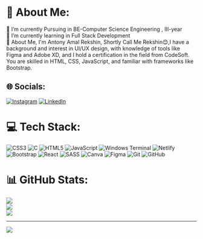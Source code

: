 # 💫 About Me:
🔭 I’m currently Pursuing in BE-Computer Science Engineering , III-year<br>🌱 I’m currently learning in Full Stack Development<br>💬 About Me, I'm Antony Amal Rekshin, Shortly Call Me Rekshin😊,I have a background and interest in UI/UX design, with knowledge of tools like Figma and Adobe XD, and I hold a certification in the field from CodeSoft. You are skilled in HTML, CSS, JavaScript, and familiar with frameworks like Bootstrap.<br>


## 🌐 Socials:
[![Instagram](https://img.shields.io/badge/Instagram-%23E4405F.svg?logo=Instagram&logoColor=white)](https://instagram.com/_rekx_in) [![LinkedIn](https://img.shields.io/badge/LinkedIn-%230077B5.svg?logo=linkedin&logoColor=white)](https://www.linkedin.com/in/antony-amal-rekshin-a-751537281?utm_source=share&utm_campaign=share_via&utm_content=profile&utm_medium=android_app) 

# 💻 Tech Stack:
![CSS3](https://img.shields.io/badge/css3-%231572B6.svg?style=flat&logo=css3&logoColor=white) ![C](https://img.shields.io/badge/c-%2300599C.svg?style=flat&logo=c&logoColor=white) ![HTML5](https://img.shields.io/badge/html5-%23E34F26.svg?style=flat&logo=html5&logoColor=white) ![JavaScript](https://img.shields.io/badge/javascript-%23323330.svg?style=flat&logo=javascript&logoColor=%23F7DF1E) ![Windows Terminal](https://img.shields.io/badge/Windows%20Terminal-%234D4D4D.svg?style=flat&logo=windows-terminal&logoColor=white) ![Netlify](https://img.shields.io/badge/netlify-%23000000.svg?style=flat&logo=netlify&logoColor=#00C7B7) ![Bootstrap](https://img.shields.io/badge/bootstrap-%238511FA.svg?style=flat&logo=bootstrap&logoColor=white) ![React](https://img.shields.io/badge/react-%2320232a.svg?style=flat&logo=react&logoColor=%2361DAFB) ![SASS](https://img.shields.io/badge/SASS-hotpink.svg?style=flat&logo=SASS&logoColor=white) ![Canva](https://img.shields.io/badge/Canva-%2300C4CC.svg?style=flat&logo=Canva&logoColor=white) ![Figma](https://img.shields.io/badge/figma-%23F24E1E.svg?style=flat&logo=figma&logoColor=white) ![Git](https://img.shields.io/badge/git-%23F05033.svg?style=flat&logo=git&logoColor=white) ![GitHub](https://img.shields.io/badge/github-%23121011.svg?style=flat&logo=github&logoColor=white)
# 📊 GitHub Stats:
![](https://github-readme-stats.vercel.app/api?username=Amal-Rekshin&theme=dark&hide_border=false&include_all_commits=true&count_private=true)<br/>
![](https://github-readme-streak-stats.herokuapp.com/?user=Amal-Rekshin&theme=dark&hide_border=false)<br/>
![](https://github-readme-stats.vercel.app/api/top-langs/?username=Amal-Rekshin&theme=dark&hide_border=false&include_all_commits=true&count_private=true&layout=compact)

---
[![](https://visitcount.itsvg.in/api?id=Amal-Rekshin&icon=10&color=0)](https://visitcount.itsvg.in)

<!-- Proudly created with GPRM ( https://gprm.itsvg.in ) -->
